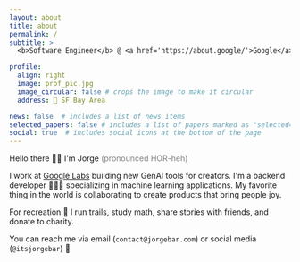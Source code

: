 ```yaml
---
layout: about
title: about
permalink: /
subtitle: > 
  <b>Software Engineer</b> @ <a href='https://about.google/'>Google</a> • <b>Previously:</b><a href='https://about.meta.com/'> Meta</a>

profile:
  align: right
  image: prof_pic.jpg
  image_circular: false # crops the image to make it circular
  address: 📍 SF Bay Area

news: false  # includes a list of news items
selected_papers: false # includes a list of papers marked as "selected={true}"
social: true  # includes social icons at the bottom of the page
---
```

Hello there 👋🏼 I'm Jorge <span style="color:grey">(pronounced HOR-heh)</span> 

I work at <a href='https://labs.google/'>Google Labs</a>  building new GenAI tools for creators. I'm a backend developer 👨🏻‍💻 specializing in machine learning applications. My favorite thing in the world is collaborating to create products that bring people joy. 

For recreation 🌈 I run trails, study math, share stories with friends, and donate to charity.

You can reach me via email (`contact@jorgebar.com`) or social media (`@itsjorgebar`) 📲